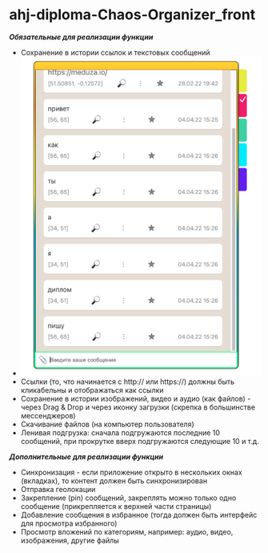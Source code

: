 # ahj-diploma-Chaos-Organizer_front

***Обязательные для реализации функции***

+ Сохранение в истории ссылок и текстовых сообщений
+ ![alt text](https://github.com/Elena-diploma/ahj-diploma-Chaos-Organizer_front/blob/main/public/1.png)
+ Ссылки (то, что начинается с http:// или https://) должны быть кликабельны и отображаться как ссылки
+ Сохранение в истории изображений, видео и аудио (как файлов) - через Drag & Drop и через иконку загрузки (скрепка в большинстве мессенджеров)
+ Скачивание файлов (на компьютер пользователя)
+ Ленивая подгрузка: сначала подгружаются последние 10 сообщений, при прокрутке вверх подгружаются следующие 10 и т.д.

***Дополнительные для реализации функции***

+ Синхронизация - если приложение открыто в нескольких окнах (вкладках), то контент должен быть синхронизирован
+ Отправка геолокации
+ Закрепление (pin) сообщений, закреплять можно только одно сообщение (прикрепляется к верхней части страницы)
+ Добавление сообщения в избранное (тогда должен быть интерфейс для просмотра избранного)
+ Просмотр вложений по категориям, например: аудио, видео, изображения, другие файлы
